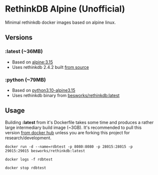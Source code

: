 # RethinkDB Alpine (Unofficial)

Minimal rethinkdb docker images based on alpine linux.

## Versions

### :latest (~36MB)

- Based on [alpine:3.15](https://hub.docker.com/_/alpine)
- Uses rethinkdb 2.4.2 built [from source](https://github.com/rethinkdb/rethinkdb)

### :python (~79MB)

- Based on [python3.10-alpine3.15](https://hub.docker.com/_/python)
- Uses rethinkdb binary from [besworks/rethinkdb:latest](https://hub.docker.com/layers/208153988/besworks/rethinkdb/latest/images/sha256-06beb4966c6f8c8847d4ae268f1e36822af87038e90fc3bf9d65f693cbcfda9c?context=repo)

## Usage

Building **:latest** from it's Dockerfile takes some time and produces a rather large intermediary build image (~3GB). It's recommended to pull this version [from docker hub](https://hub.docker.com/repository/docker/besworks/rethinkdb) unless you are forking this project for research/development.

```
docker run -d --name=rdbtest -p 8080:8080 -p 28015:28015 -p 29015:29015 besworks/rethinkdb:latest

docker logs -f rdbtest

docker stop rdbtest
```

